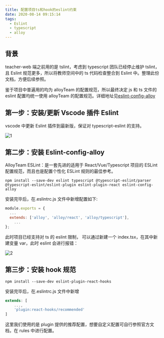 ```yaml
---
title: 配置项目ts和hook的eslint约束
date: 2020-08-14 09:15:14
tags:
  - Eslint
  - typescript
  - alloy
---
```


## 背景

teacher-web 端之前用的是 tslint，考虑到 typescript 团队已经停止维护 tslint，且 Eslint 规范更多，所以将教师空间中的 ts 代码检查整合到 Eslint 中。整理此份文档，方便后续参照。

鉴于项目中普遍用的均为 alloyTeam 的配置规范，所以最终决定 js 和 ts 文件的 eslint 配置均统一使用 alloyTeam 的配置规范。详细地址见[eslint-config-alloy](https://github.com/AlloyTeam/eslint-config-alloy)

<!--more-->

## 第一步：安装/更新 Vscode 插件 Eslint

vscode 中更新 Eslint 插件到最新版，保证对 typescript-eslint 的支持。

![1](1.png)

## 第二步：安装 Eslint-config-alloy

AlloyTeam ESLint：是一套先进的适用于 React/Vue/Typescript 项目的 ESLint 配置规范，而且也是配置个性化 ESLint 规则的最佳参考。

```shell
npm install --save-dev eslint typescript @typescript-eslint/parser @typescript-eslint/eslint-plugin eslint-plugin-react eslint-config-alloy
```

安装完毕后，在.eslintrc.js 文件中新增配置如下:

```js
module.exports = {
  ...
  extends: ['alloy', 'alloy/react', 'alloy/typescript'],
    ...
};
```

此时项目已经支持对 ts 的 eslint 限制， 可以通过新建一个 index.tsx，在其中新建变量 var，此时 eslint 会进行报错：

![2](2.png)

## 第三步：安装 hook 规范

```shell
npm install --save-dev eslint-plugin-react-hooks
```

安装完毕后，在.eslintrc.js 文件中新增

```js
extends: [
    ...,
    'plugin:react-hooks/recommended'
]
```

这里我们使用的是 plugin 提供的推荐配置，想要自定义配置可自行参照官方文档，在 rules 中进行配置。
